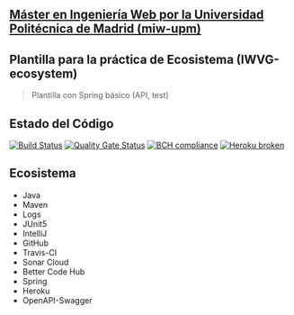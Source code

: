## [Máster en Ingeniería Web por la Universidad Politécnica de Madrid (miw-upm)](http://miw.etsisi.upm.es)
## Plantilla para la práctica de Ecosistema (IWVG-ecosystem)
> Plantilla con Spring básico (API, test) 
## Estado del Código
[![Build Status](https://travis-ci.org/Gabehh/iwvg-ecosystem-gabriel-macho.svg?branch=develop)](https://travis-ci.org/Gabehh/iwvg-ecosystem-gabriel-macho)
[![Quality Gate Status](https://sonarcloud.io/api/project_badges/measure?project=es.upm.miw%3Aiwvg-ecosystem-gabriel-macho&metric=alert_status)](https://sonarcloud.io/dashboard?id=es.upm.miw%3Aiwvg-ecosystem-gabriel-macho)
[![BCH compliance](https://bettercodehub.com/edge/badge/Gabehh/iwvg-ecosystem-gabriel-macho?branch=develop)](https://bettercodehub.com/)
[![Heroku broken](https://iwvg-ecosystem-gabriel-macho.herokuapp.com/system/version-badge)](https://iwvg-ecosystem-gabriel-macho.herokuapp.com/swagger-ui.html)
## Ecosistema
* Java
* Maven
* Logs
* JUnit5
* IntelliJ
* GitHub
* Travis-CI
* Sonar Cloud
* Better Code Hub
* Spring
* Heroku
* OpenAPI-Swagger

